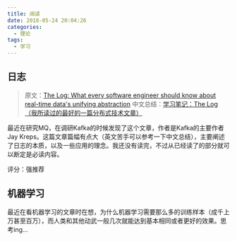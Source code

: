 ```yaml
---
title: 阅读
date: 2018-05-24 20:04:26
categories:
  - 理论
tags:
  - 学习
---
```


## 日志

> 原文：[The Log: What every software engineer should know about real-time data's unifying abstraction](https://engineering.linkedin.com/distributed-systems/log-what-every-software-engineer-should-know-about-real-time-datas-unifying)
> 中文总结：[学习笔记：The Log（我所读过的最好的一篇分布式技术文章）](http://www.cnblogs.com/foreach-break/p/notes_about_distributed_system_and_The_log.html)

最近在研究MQ，在调研Kafka的时候发现了这个文章，作者是Kafka的主要作者Jay Kreps。这篇文章篇幅有点大（英文苦手可以参考一下中文总结），主要阐述了日志的本质，以及一些应用的理念。我还没有读完，不过从已经读了的部分就可以断定是必读内容。

评分：强推荐

## 机器学习

最近在看机器学习的文章时在想，为什么机器学习需要那么多的训练样本（成千上万甚至百万），而人类和其他动武一般几次就能达到基本相同或者更好的效果。思考ing...
